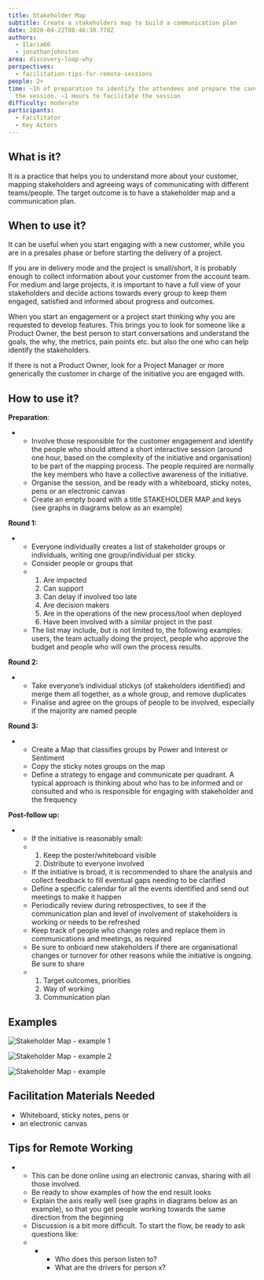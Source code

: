 ```yaml
---
title: Stakeholder Map
subtitle: Create a stakeholders map to build a communication plan
date: 2020-04-22T08:46:30.778Z
authors:
  - Ilaria66
  - jonathanjohnston
area: discovery-loop-why
perspectives:
  - facilitation-tips-for-remote-sessions
people: 2+
time: ~1h of preparation to identify the attendees and prepare the canvas before
  the session. ~1 Hours to facilitate the session
difficulty: moderate
participants:
  - Facilitator
  - Key Actors
---
```

## What is it?

It is a practice that helps you to understand more about your customer, mapping stakeholders and agreeing ways of communicating with different teams/people. The target outcome is to have a stakeholder map and a communication plan.

## When to use it?

It can be useful when you start engaging with a new customer, while you are in a presales phase or before starting the delivery of a project.

If you are in delivery mode and the project is small/short, it is probably enough to collect information about your customer from the account team. For medium and large projects, it is important to have a full view of your stakeholders and decide actions towards every group to keep them engaged, satisfied and informed about progress and outcomes.

When you start an engagement or a project start thinking why you are requested to develop features. This brings you to look for someone like a Product Owner, the best person to start conversations and understand the goals, the why, the metrics, pain points etc. but also the one who can help identify the stakeholders.

If there is not a Product Owner, look for a Project Manager or more generically the customer in charge of the initiative you are engaged with.

## How to use it?

**Preparation**:

* * Involve those responsible for the customer engagement and identify the people who should attend a short interactive session (around one hour, based on the complexity of the initiative and organisation) to be part of the mapping process. The people required are normally the key members who have a collective awareness of the initiative.
  * Organise the session, and be ready with a whiteboard, sticky notes, pens or an electronic canvas
  * Create an empty board with a title STAKEHOLDER MAP and keys (see graphs in diagrams below as an example)

**Round 1:**

* * Everyone individually creates a list of stakeholder groups or individuals, writing one group/individual per sticky.
  * Consider people or groups that
  * 1. Are impacted
    2. Can support
    3. Can delay if involved too late
    4. Are decision makers
    5. Are in the operations of the new process/tool when deployed
    6. Have been involved with a similar project in the past
  * The list may include, but is not limited to, the following examples: users, the team actually doing the project, people who approve the budget and people who will own the process results.

**Round 2:**

* * Take everyone’s individual stickys (of stakeholders identified) and merge them all together, as a whole group, and remove duplicates
  * Finalise and agree on the groups of people to be involved, especially if the majority are named people

**Round 3:**

* * Create a Map that classifies groups by Power and Interest or Sentiment
  * Copy the sticky notes groups on the map
  * Define a strategy to engage and communicate per quadrant. A typical approach is thinking about who has to be informed and or consulted and who is responsible for engaging with stakeholder and the frequency

**Post-follow up:**

* * If the initiative is reasonably small:
  * 1. Keep the poster/whiteboard visible
    2. Distribute to everyone involved
  * If the initiative is broad, it is recommended to share the analysis and collect feedback to fill eventual gaps needing to be clarified
  * Define a specific calendar for all the events identified and send out meetings to make it happen
  * Periodically review during retrospectives, to see if the communication plan and level of involvement of stakeholders is working or needs to be refreshed
  * Keep track of people who change roles and replace them in communications and meetings, as required
  * Be sure to onboard new stakeholders if there are organisational changes or turnover for other reasons while the initiative is ongoing. Be sure to share
  * 1. Target outcomes, priorities
    2. Way of working
    3. Communication plan

## Examples

![Stakeholder Map - example 1](/images/stakeholder-map-3.png "Stakeholder Map example 2")

![Stakeholder Map - example 2](/images/stakeholder-map-1.jpg "Stakeholder Map example 2")

![Stakeholder Map - example](/images/stakeholder-map-2.jpg "Stakeholder Map - how to build a communication plan")

## Facilitation Materials Needed

* Whiteboard, sticky notes, pens or
* an electronic canvas

## Tips for Remote Working

* * This can be done online using an electronic canvas, sharing with all those involved.
  * Be ready to show examples of how the end result looks
  * Explain the axis really well (see graphs in diagrams below as an example), so that you get people working towards the same direction from the beginning
  * Discussion is a bit more difficult. To start the flow, be ready to ask questions like:
  * * * Who does this person listen to?
      * What are the drivers for person x?
